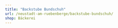 ```yaml
---
title: "Backstube Bundschuh"
url: /neustadt-am-ruebenberge/backstube-bundschuh/
shop: Bäckerei
---
```

